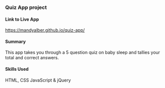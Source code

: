 ### Quiz App project

#### Link to Live App

https://mandyalber.github.io/quiz-app/

#### Summary

This app takes you through a 5 question quiz on baby sleep and tallies your total and correct answers.

#### Skills Used

HTML, CSS JavaScript & jQuery
